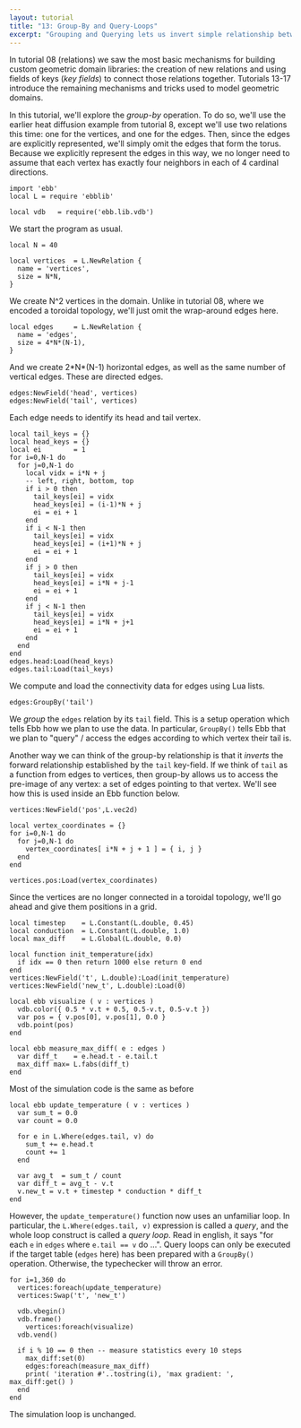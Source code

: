 ```yaml
---
layout: tutorial
title: "13: Group-By and Query-Loops"
excerpt: "Grouping and Querying lets us invert simple relationship between elements; we simulate heat diffusion on a graph encoded with grouping."
---
```





In tutorial 08 (relations) we saw the most basic mechanisms for building custom geometric domain libraries: the creation of new relations and using fields of keys (_key fields_) to connect those relations together.  Tutorials 13-17 introduce the remaining mechanisms and tricks used to model geometric domains.

In this tutorial, we'll explore the _group-by_ operation.  To do so, we'll use the earlier heat diffusion example from tutorial 8, except we'll use two relations this time: one for the vertices, and one for the edges.  Then, since the edges are explicitly represented, we'll simply omit the edges that form the torus.  Because we explicitly represent the edges in this way, we no longer need to assume that each vertex has exactly four neighbors in each of 4 cardinal directions.

```
import 'ebb'
local L = require 'ebblib'

local vdb   = require('ebb.lib.vdb')
```

We start the program as usual.


```
local N = 40

local vertices  = L.NewRelation {
  name = 'vertices',
  size = N*N,
}
```

We create N^2 vertices in the domain.  Unlike in tutorial 08, where we encoded a toroidal topology, we'll just omit the wrap-around edges here.


```
local edges     = L.NewRelation {
  name = 'edges',
  size = 4*N*(N-1),
}
```

And we create 2\*N\*(N-1) horizontal edges, as well as the same number of vertical edges.  These are directed edges.


```
edges:NewField('head', vertices)
edges:NewField('tail', vertices)
```

Each edge needs to identify its head and tail vertex.


```
local tail_keys = {}
local head_keys = {}
local ei        = 1
for i=0,N-1 do
  for j=0,N-1 do
    local vidx = i*N + j
    -- left, right, bottom, top
    if i > 0 then
      tail_keys[ei] = vidx
      head_keys[ei] = (i-1)*N + j
      ei = ei + 1
    end
    if i < N-1 then
      tail_keys[ei] = vidx
      head_keys[ei] = (i+1)*N + j
      ei = ei + 1
    end
    if j > 0 then
      tail_keys[ei] = vidx
      head_keys[ei] = i*N + j-1
      ei = ei + 1
    end
    if j < N-1 then
      tail_keys[ei] = vidx
      head_keys[ei] = i*N + j+1
      ei = ei + 1
    end
  end
end
edges.head:Load(head_keys)
edges.tail:Load(tail_keys)
```

We compute and load the connectivity data for edges using Lua lists.


```
edges:GroupBy('tail')
```

We _group_ the `edges` relation by its `tail` field.  This is a setup operation which tells Ebb how we plan to use the data.  In particular, `GroupBy()` tells Ebb that we plan to "query" / access the edges according to which vertex their tail is.

Another way we can think of the group-by relationship is that it _inverts_ the forward relationship established by the `tail` key-field.  If we think of `tail` as a function from edges to vertices, then group-by allows us to access the pre-image of any vertex: a set of edges pointing to that vertex.  We'll see how this is used inside an Ebb function below.


```
vertices:NewField('pos',L.vec2d)

local vertex_coordinates = {}
for i=0,N-1 do
  for j=0,N-1 do
    vertex_coordinates[ i*N + j + 1 ] = { i, j }
  end
end

vertices.pos:Load(vertex_coordinates)
```

Since the vertices are no longer connected in a toroidal topology, we'll go ahead and give them positions in a grid.


```
local timestep    = L.Constant(L.double, 0.45)
local conduction  = L.Constant(L.double, 1.0)
local max_diff    = L.Global(L.double, 0.0)

local function init_temperature(idx)
  if idx == 0 then return 1000 else return 0 end
end
vertices:NewField('t', L.double):Load(init_temperature)
vertices:NewField('new_t', L.double):Load(0)

local ebb visualize ( v : vertices )
  vdb.color({ 0.5 * v.t + 0.5, 0.5-v.t, 0.5-v.t })
  var pos = { v.pos[0], v.pos[1], 0.0 }
  vdb.point(pos)
end

local ebb measure_max_diff( e : edges )
  var diff_t    = e.head.t - e.tail.t
  max_diff max= L.fabs(diff_t)
end
```

Most of the simulation code is the same as before


```
local ebb update_temperature ( v : vertices )
  var sum_t = 0.0
  var count = 0.0

  for e in L.Where(edges.tail, v) do
    sum_t += e.head.t
    count += 1
  end

  var avg_t  = sum_t / count
  var diff_t = avg_t - v.t
  v.new_t = v.t + timestep * conduction * diff_t
end
```

However, the `update_temperature()` function now uses an unfamiliar loop.  In particular, the `L.Where(edges.tail, v)` expression is called a _query_, and the whole loop construct is called a _query loop_.  Read in english, it says "for each `e` in `edges` where `e.tail == v` do ...".  Query loops can only be executed if the target table (`edges` here) has been prepared with a `GroupBy()` operation.  Otherwise, the typechecker will throw an error.


```
for i=1,360 do
  vertices:foreach(update_temperature)
  vertices:Swap('t', 'new_t')

  vdb.vbegin()
  vdb.frame()
    vertices:foreach(visualize)
  vdb.vend()

  if i % 10 == 0 then -- measure statistics every 10 steps
    max_diff:set(0)
    edges:foreach(measure_max_diff)
    print( 'iteration #'..tostring(i), 'max gradient: ', max_diff:get() )
  end
end
```

The simulation loop is unchanged.

